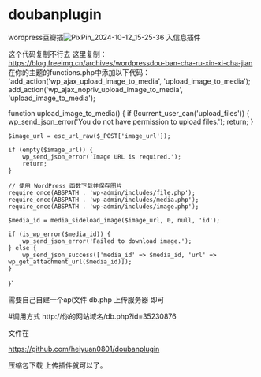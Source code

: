 # doubanplugin
wordpress豆瓣插![PixPin_2024-10-12_15-25-36](https://github.com/user-attachments/assets/677c0f5b-9264-4c9b-9603-a864b9bf1444)
入信息插件   

这个代码复制不行去 这里复制：https://blog.freeimg.cn/archives/wordpressdou-ban-cha-ru-xin-xi-cha-jian
在你的主题的functions.php中添加以下代码：
`add_action('wp_ajax_upload_image_to_media', 'upload_image_to_media');
add_action('wp_ajax_nopriv_upload_image_to_media', 'upload_image_to_media');

function upload_image_to_media() {
    if (!current_user_can('upload_files')) {
        wp_send_json_error('You do not have permission to upload files.');
        return;
    }

    $image_url = esc_url_raw($_POST['image_url']);

    if (empty($image_url)) {
        wp_send_json_error('Image URL is required.');
        return;
    }

    // 使用 WordPress 函数下载并保存图片
    require_once(ABSPATH . 'wp-admin/includes/file.php');
    require_once(ABSPATH . 'wp-admin/includes/media.php');
    require_once(ABSPATH . 'wp-admin/includes/image.php');

    $media_id = media_sideload_image($image_url, 0, null, 'id');

    if (is_wp_error($media_id)) {
        wp_send_json_error('Failed to download image.');
    } else {
        wp_send_json_success(['media_id' => $media_id, 'url' => wp_get_attachment_url($media_id)]);
    }
}`

需要自己自建一个api文件 db.php 上传服务器 即可

#调用方式 http://你的网站域名/db.php?id=35230876

文件在

https://github.com/heiyuan0801/doubanplugin

压缩包下载 上传插件就可以了。


